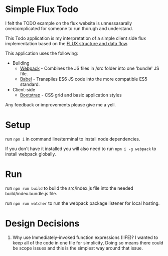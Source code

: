 Simple Flux Todo
===

I felt the TODO example on the flux website is unnessasarally overcomplicated for someone to run thorugh and understand.

This Todo application is my interpretation of a simple client side flux implementation based on the [FLUX structure and data flow](https://facebook.github.io/flux/docs/overview.html#structure-and-data-flow).

This application uses the following:

* Building
    * [Webpack](https://webpack.github.io/) - Combines the JS files in /src folder into one 'bundle' JS file.
    * [Babel](https://babeljs.io/) - Transpiles ES6 JS code into the more compatible ES5 standard.
* Client-side
    * [Bootstrap](https://getbootstrap.com/) - CSS grid and basic application styles


Any feedback or improvements please give me a yell.

Setup
====

run `npm i` in command line/terminal to install node dependencies.

If you don't have it installed you will also need to run `npm i -g webpack` to install webpack globally.

Run
====

run `npm run build` to build the src/index.js file into the needed build/index.bundle.js file.

run `npm run watcher` to run the webpack package listener for local hosting.

Design Decisions
====

1. Why use Immediately-invoked function expressions (IIFE)?
    I wanted to keep all of the code in one file for simplicity, Doing so means there could be scope issues and this is the simplest way around that issue.